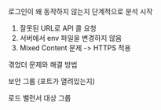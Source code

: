 로그인이 왜 동작하지 않는지 단계적으로 분석 시작

1. 잘못된 URL로 API 콜 요청
2. 서버에서 env 파일을 변경하지 않음
3. Mixed Content 문제 -> HTTPS 적용

겪었더 문제와 해결 방법

보안 그룹 (포트가 열려있는지)

로드 밸런서 대상 그룹
